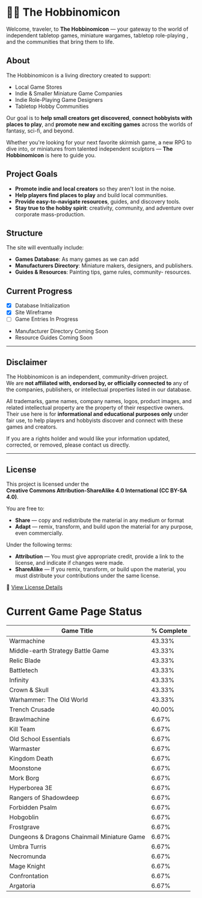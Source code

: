 # 🧙‍♂️ The Hobbinomicon

Welcome, traveler, to **The Hobbinomicon** — your gateway to the world of independent tabletop games, miniature wargames, tabletop role-playing , and the communities that bring them to life.

## About

The Hobbinomicon is a living directory created to support:
- Local Game Stores
- Indie & Smaller Miniature Game Companies
- Indie Role-Playing Game Designers
- Tabletop Hobby Communities

Our goal is to **help small creators get discovered**, **connect hobbyists with places to play**, and **promote new and exciting games** across the worlds of fantasy, sci-fi, and beyond.

Whether you're looking for your next favorite skirmish game, a new RPG to dive into, or miniatures from talented independent sculptors — **The Hobbinomicon** is here to guide you.

## Project Goals

- **Promote indie and local creators** so they aren't lost in the noise.
- **Help players find places to play** and build local communities.
- **Provide easy-to-navigate resources**, guides, and discovery tools.
- **Stay true to the hobby spirit**: creativity, community, and adventure over corporate mass-production.

## Structure

The site will eventually include:

- **Games Database**: As many games as we can add
- **Manufacturers Directory**: Miniature makers, designers, and publishers.
- **Guides & Resources**: Painting tips, game rules, community- resources.

## Current Progress

- [x] Database Initialization
- [x] Site Wireframe
- [ ] Game Entries In Progress
- Manufacturer Directory Coming Soon
- Resource Guides Coming Soon

---

## Disclaimer

The Hobbinomicon is an independent, community-driven project.  
We are **not affiliated with, endorsed by, or officially connected to** any of the companies, publishers, or intellectual properties listed in our database.

All trademarks, game names, company names, logos, product images, and related intellectual property are the property of their respective owners.  
Their use here is for **informational and educational purposes only** under fair use, to help players and hobbyists discover and connect with these games and creators.

If you are a rights holder and would like your information updated, corrected, or removed, please contact us directly.

---

## License

This project is licensed under the  
**Creative Commons Attribution-ShareAlike 4.0 International (CC BY-SA 4.0)**.  

You are free to:

- **Share** — copy and redistribute the material in any medium or format
- **Adapt** — remix, transform, and build upon the material for any purpose, even commercially.

Under the following terms:

- **Attribution** — You must give appropriate credit, provide a link to the license, and indicate if changes were made.
- **ShareAlike** — If you remix, transform, or build upon the material, you must distribute your contributions under the same license.

🔗 [View License Details](https://creativecommons.org/licenses/by-sa/4.0/)

# Current Game Page Status

| Game Title | % Complete |
|------------|------------|
| Warmachine | 43.33% |
| Middle-earth Strategy Battle Game | 43.33% |
| Relic Blade | 43.33% |
| Battletech | 43.33% |
| Infinity | 43.33% |
| Crown & Skull | 43.33% |
| Warhammer: The Old World | 43.33% |
| Trench Crusade | 40.00% |
| Brawlmachine | 6.67% |
| Kill Team | 6.67% |
| Old School Essentials | 6.67% |
| Warmaster | 6.67% |
| Kingdom Death | 6.67% |
| Moonstone | 6.67% |
| Mork Borg | 6.67% |
| Hyperborea 3E | 6.67% |
| Rangers of Shadowdeep | 6.67% |
| Forbidden Psalm | 6.67% |
| Hobgoblin | 6.67% |
| Frostgrave | 6.67% |
| Dungeons & Dragons Chainmail Miniature Game | 6.67% |
| Umbra Turris | 6.67% |
| Necromunda | 6.67% |
| Mage Knight | 6.67% |
| Confrontation | 6.67% |
| Argatoria | 6.67% |
